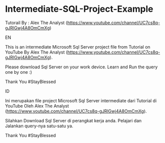# Intermediate-SQL-Project-Example
Tutorail By : Alex The Analyst (https://www.youtube.com/channel/UC7cs8q-gJRlGwj4A8OmCmXg)

EN

This is an intermediate Microsoft Sql Server project file from Tutorial on YouTube By Alex The Analyst (https://www.youtube.com/channel/UC7cs8q-gJRlGwj4A8OmCmXg).

Please download Sql Server on your work device.
Learn and Run the query one by one :)

Thank You
#StayBlessed

ID

Ini merupakan file project Microsoft Sql Server intermediate dari Tutorial di YouTube Oleh  Alex The Analyst (https://www.youtube.com/channel/UC7cs8q-gJRlGwj4A8OmCmXg).

Silahkan Download Sql Server di perangkat kerja anda.
Pelajari dan Jalankan query-nya satu-satu ya.

Thank You
#StayBlessed
